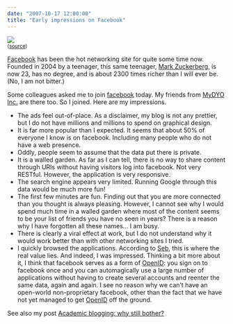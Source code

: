 ```yaml
---
date: "2007-10-17 12:00:00"
title: "Early impressions on Facebook"
---
```



<img decoding="async" src="http://farm2.static.flickr.com/1344/1236029063_0edc52385d_m.jpg" /><br/><small>([source](http://www.flickr.com/photos/niallkennedy/))</small>

[Facebook](https://www.facebook.com) has been the hot networking site for quite some time now. Founded in 2004 by a teenager, this same teenager, [Mark Zuckerberg](https://en.wikipedia.org/wiki/Mark_Zuckerberg), is now 23, has no degree, and is about 2300 times richer than I will ever be. (No, I am not bitter.) 

Some colleagues asked me to join [facebook](https://www.facebook.com) today. My friends from [MyDYO Inc.](https://isfanstartup.blogspot.com/2007_03_01_archive.html) are there too. So I joined. Here are my impressions. 

- The ads feel out-of-place. As a disclaimer, my blog is not any prettier, but I do not have millions and millions to spend on graphical design.
- It is far more popular than I expected. It seems that about 50% of everyone I know is on facebook. Including many people who do not have a web presence.
- Oddly, people seem to assume that the data put there is private.
- It is a walled garden. As far as I can tell, there is no way to share content through URIs without having visitors log into facebook. Not very RESTful. However, the application is very responsive.
- The search engine appears very limited. Running Google through this data would be much more fun!
- The first few minutes are fun. Finding out that you are more connected than you thought is always pleasing. However, I cannot see why I would spend much time in a walled garden where most of the content seems to be your list of friends you have no seen in years? There is a reason why I have forgotten all these names&hellip; I am busy.
- There is clearly a viral effect at work, but I do not understand why it would work better than with other networking sites I tried.
- I quickly browsed the applications. According to [Seb](http://radio-weblogs.com/0110772/), this is where the real value lies. And indeed, I was impressed. Thinking a bit more about it, I think that facebook serves as a form of [OpenID](https://en.wikipedia.org/wiki/Openid): you sign on to facebook once and you can automagically use a large number of applications without having to create several accounts and reenter the same data, again and again. I see no reason why we can&rsquo;t have an open-world non-proprietary facebook, other than the fact that we have not yet managed to get [OpenID](https://en.wikipedia.org/wiki/Openid) off the ground.


See also my post [Academic blogging: why still bother?](/lemire/blog/2006/04/06/academic-blogging-why-still-bother/)

